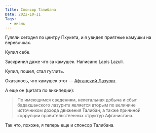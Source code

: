 ```yaml
---
Title: Спонсор Талибана
Date: 2022-10-11
Tags:
  - жизнь
---
```


Гуляли сегодня по центру Пхукета, и я увидел приятные камушки на веревочках.

Купил себе. 

Заскринил даже что за камушек. Написано Lapis Lazuli. 

Купил, пошел, стал гуглить.

Оказалось, что камушек этот — [Афганский Лазурит][1].

А еще он (цитата по википедии):

> По имеющимся сведениям, нелегальная добыча и сбыт бадахшанского лазурита является вторым по величине источником дохода движения Талибан, а также причиной коррупции правительственных структур Афганистана.

Так что, похоже, я теперь еще и спонсор Талибана.

[1]: https://ru.wikipedia.org/wiki/%D0%90%D1%84%D0%B3%D0%B0%D0%BD%D1%81%D0%BA%D0%B8%D0%B9_%D0%BB%D0%B0%D0%B7%D1%83%D1%80%D0%B8%D1%82